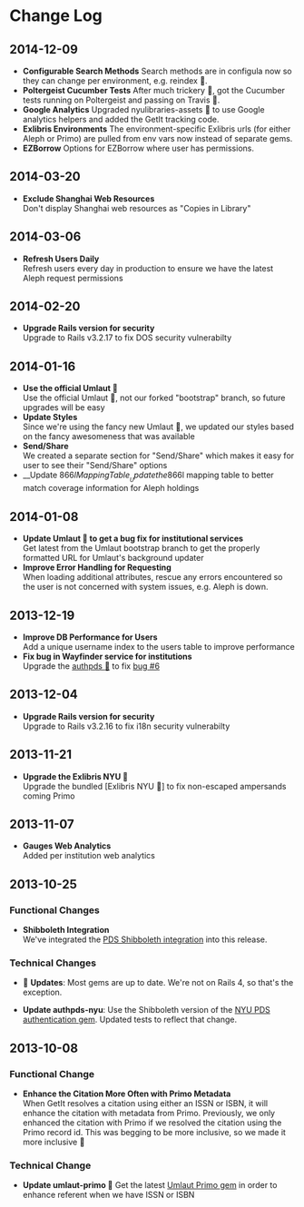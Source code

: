# Change Log

## 2014-12-09
- __Configurable Search Methods__
    Search methods are in configula now so they can change per environment, e.g. reindex :crown:.
- __Poltergeist Cucumber Tests__
  After much trickery :wrench:, got the Cucumber tests running on Poltergeist and passing on Travis :tophat:.
- __Google Analytics__
  Upgraded nyulibraries-assets :gem: to use Google analytics helpers and added the GetIt tracking code.
- __Exlibris Environments__
  The environment-specific Exlibris urls (for either Aleph or Primo) are pulled from env vars now instead of separate gems.
- __EZBorrow__
  Options for EZBorrow where user has permissions.

## 2014-03-20
- __Exclude Shanghai Web Resources__  
  Don't display Shanghai web resources as "Copies in Library"

## 2014-03-06
- __Refresh Users Daily__  
  Refresh users every day in production to ensure we have the latest
  Aleph request permissions

## 2014-02-20
- __Upgrade Rails version for security__  
  Upgrade to Rails v3.2.17 to fix DOS security vulnerabilty

## 2014-01-16
- __Use the official Umlaut :gem:__  
  Use the official Umlaut :gem:, not our forked "bootstrap" branch,
  so future upgrades will be easy
- __Update Styles__  
  Since we're using the fancy new Umlaut :gem:, we updated our styles
  based on the fancy awesomeness that was available
- __Send/Share__  
  We created a separate section for "Send/Share" which makes it easy for
  user to see their "Send/Share" options
- __Update 866$l Mapping Table__  
  Update the 866$l mapping table to better match coverage information
  for Aleph holdings

## 2014-01-08
- __Update Umlaut :gem: to get a bug fix for institutional services__  
  Get latest from the Umlaut bootstrap branch to get the properly formatted
  URL for Umlaut's background updater
- __Improve Error Handling for Requesting__  
  When loading additional attributes, rescue any errors encountered so
  the user is not concerned with system issues, e.g. Aleph is down.

## 2013-12-19
- __Improve DB Performance for Users__  
  Add a unique username index to the users table to improve performance
- __Fix bug in Wayfinder service for institutions__  
  Upgrade the [authpds :gem:](/scotdalton/authpds) to fix [bug #6](/NYULibraries/getit/issues/6)

## 2013-12-04
- __Upgrade Rails version for security__  
  Upgrade to Rails v3.2.16 to fix i18n security vulnerabilty

## 2013-11-21
- __Upgrade the Exlibris NYU :gem:__  
  Upgrade the bundled [Exlibris NYU :gem:] to fix non-escaped ampersands coming Primo

## 2013-11-07
- __Gauges Web Analytics__  
  Added per institution web analytics

## 2013-10-25

### Functional Changes
- __Shibboleth Integration__  
  We've integrated the [PDS Shibboleth integration](https://github.com/NYULibraries/pds-custom/wiki/NYU-Shibboleth-Integration)
  into this release.

### Technical Changes
- :gem: __Updates__: Most gems are up to date. We're not on Rails 4, so that's the exception.

- __Update authpds-nyu__: Use the Shibboleth version of the
  [NYU PDS authentication gem](https://github.com/NYULibraries/authpds-nyu/tree/v1.1.2).
  Updated tests to reflect that change.

## 2013-10-08

### Functional Change
- __Enhance the Citation More Often with Primo Metadata__  
  When GetIt resolves a citation using either an ISSN or ISBN, it will enhance the citation
  with metadata from Primo.  Previously, we only enhanced the citation with Primo if we resolved
  the citation using the Primo record id.  This was begging to be more inclusive, so we made it
  more inclusive :open_hands:

### Technical Change
- __Update umlaut-primo :gem:__ Get the latest [Umlaut Primo gem](https://github.com/team-umlaut/umlaut-primo)
  in order to enhance referent when we have ISSN or ISBN
